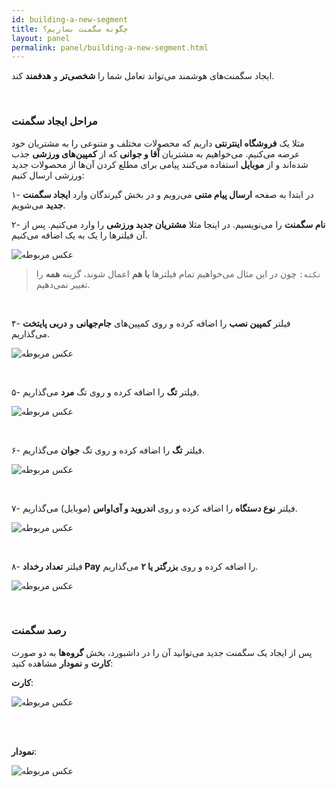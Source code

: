 ```yaml
---
id: building-a-new-segment
title: چگونه سگمنت بسازیم؟
layout: panel
permalink: panel/building-a-new-segment.html
---
```


ایجاد سگمنت‌های هوشمند می‌تواند تعامل شما را **شخصی‌تر** و **هدفمند** کند.

<br>

### مراحل ایجاد سگمنت

مثلا یک **فروشگاه اینترنتی** داریم که محصولات مختلف و متنوعی را به مشتریان خود عرضه می‌کنیم.
می‌خواهیم به مشتریان **آقا و جوانی** که از **کمپین‌های ورزشی** جذب شده‌اند و از **موبایل** استفاده می‌کنند پیامی برای مطلع کردن آن‌ها از محصولات جدید ورزشی ارسال کنیم:

۱- در ابتدا به صفحه **ارسال پیام متنی** می‌رویم و در بخش گیرندگان وارد **ایجاد سگمنت جدید** می‌شویم.

۲- **نام سگمنت** را می‌نویسیم. در اینجا مثلا **مشتریان جدید ورزشی** را وارد می‌کنیم. پس از آن فیلترها را یک به یک اضافه می‌کنیم. 

 ![عکس مربوطه](http://uupload.ir/files/6ujw_segment1.png)

> `نکته:` چون در این مثال می‌خواهیم تمام فیلترها **با هم** اعمال شوند، گزینه **همه** را تغییر نمی‌دهیم.

<br>

۴- فیلتر **کمپین نصب** را اضافه کرده و روی کمپین‌های **جام‌جهانی** و **دربی پایتخت** می‌گذاریم. 

 ![عکس مربوطه](http://uupload.ir/files/dl84_segment2.png)

<br>

۵- فیلتر **تگ** را اضافه کرده و روی تگ **مرد** می‌گذاریم.

 ![عکس مربوطه](http://uupload.ir/files/6aq6_segment3.png)

<br>

۶- فیلتر **تگ** را اضافه کرده و روی تگ **جوان** می‌گذاریم.

 ![عکس مربوطه](http://uupload.ir/files/5rri_segment4.png)

<br>

۷- فیلتر **نوع دستگاه** را اضافه کرده و روی **اندروید و آی‌اواس** (موبایل) می‌گذاریم.

 ![عکس مربوطه](http://uupload.ir/files/1heg_segment5.png)

<br>

۸- فیلتر **تعداد رخداد Pay** را اضافه کرده و روی **بزرگتر یا ۲** می‌گذاریم.

 ![عکس مربوطه](http://uupload.ir/files/9fwp_segment6.png)

<br>

### رصد سگمنت‌

پس از ایجاد یک سگمنت جدید می‌توانید آن را در داشبورد، بخش **گروه‌ها** به دو صورت **کارت** و **نمودار** مشاهده کنید:

**کارت**:

 ![عکس مربوطه](http://uupload.ir/files/4k81_segment-cart1.png)

<br><br>

**نمودار**:

 ![عکس مربوطه](http://uupload.ir/files/jtw3_segment-chart1.png)
